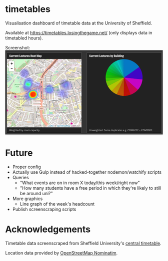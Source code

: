 # timetables
Visualisation dashboard of timetable data at the University of Sheffield.

Available at https://timetables.losingthegame.net/ (only displays data in
timetabled hours).

Screenshot: ![Screenshot of the app in use](/screenshot.png)

# Future

- Proper config
- Actually use Gulp instead of hacked-together nodemon/watchify scripts
- Queries
  - "What events are on in room X today/this week/right now"
  - "How many students have a free period in which they're likely to still be around uni?"
- More graphics
  - Line graph of the week's headcount
- Publish screenscraping scripts

# Acknowledgements

Timetable data screenscraped from Sheffield University's [central timetable](http://www-online.shef.ac.uk:3001/pls/live/web_tt.main).

Location data provided by [OpenStreetMap Nominatim](https://nominatim.openstreetmap.org/).
